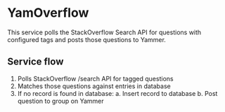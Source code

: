 # YamOverflow

This service polls the StackOverflow Search API for questions with configured tags and posts those questions to Yammer.

## Service flow

1. Polls StackOverflow /search API for tagged questions
2. Matches those questions against entries in database
3. If no record is found in database:
    a. Insert record to database
    b. Post question to group on Yammer
